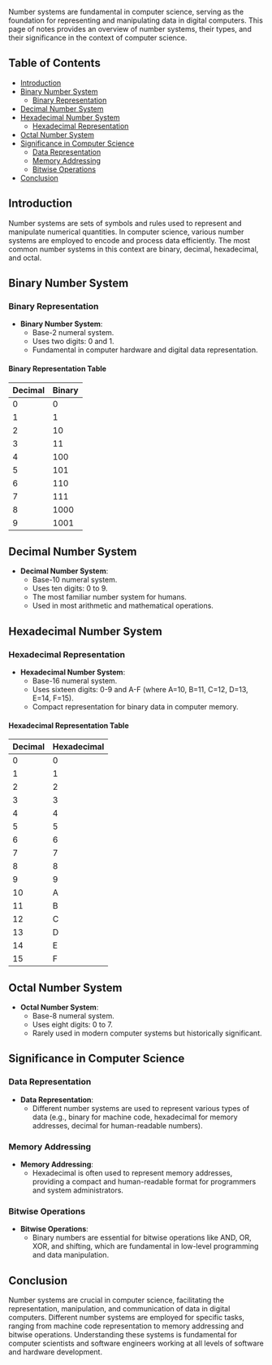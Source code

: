 Number systems are fundamental in computer science, serving as the foundation for representing and manipulating data in digital computers. This page of notes provides an overview of number systems, their types, and their significance in the context of computer science.

## Table of Contents
- [Introduction](#introduction)
- [Binary Number System](#binary-number-system)
  - [Binary Representation](#binary-representation)
- [Decimal Number System](#decimal-number-system)
- [Hexadecimal Number System](#hexadecimal-number-system)
  - [Hexadecimal Representation](#hexadecimal-representation)
- [Octal Number System](#octal-number-system)
- [Significance in Computer Science](#significance-in-computer-science)
  - [Data Representation](#data-representation)
  - [Memory Addressing](#memory-addressing)
  - [Bitwise Operations](#bitwise-operations)
- [Conclusion](#conclusion)

## Introduction

Number systems are sets of symbols and rules used to represent and manipulate numerical quantities. In computer science, various number systems are employed to encode and process data efficiently. The most common number systems in this context are binary, decimal, hexadecimal, and octal.

## Binary Number System

### Binary Representation

- **Binary Number System**:
  - Base-2 numeral system.
  - Uses two digits: 0 and 1.
  - Fundamental in computer hardware and digital data representation.
  
#### Binary Representation Table

| Decimal | Binary |
|---------|--------|
|    0    |   0    |
|    1    |   1    |
|    2    |  10    |
|    3    |  11    |
|    4    | 100    |
|    5    | 101    |
|    6    | 110    |
|    7    | 111    |
|    8    |1000    |
|    9    |1001    |

## Decimal Number System

- **Decimal Number System**:
  - Base-10 numeral system.
  - Uses ten digits: 0 to 9.
  - The most familiar number system for humans.
  - Used in most arithmetic and mathematical operations.

## Hexadecimal Number System

### Hexadecimal Representation

- **Hexadecimal Number System**:
  - Base-16 numeral system.
  - Uses sixteen digits: 0-9 and A-F (where A=10, B=11, C=12, D=13, E=14, F=15).
  - Compact representation for binary data in computer memory.
  
#### Hexadecimal Representation Table

| Decimal | Hexadecimal |
|---------|-------------|
|    0    |      0      |
|    1    |      1      |
|    2    |      2      |
|    3    |      3      |
|    4    |      4      |
|    5    |      5      |
|    6    |      6      |
|    7    |      7      |
|    8    |      8      |
|    9    |      9      |
|   10    |      A      |
|   11    |      B      |
|   12    |      C      |
|   13    |      D      |
|   14    |      E      |
|   15    |      F      |

## Octal Number System

- **Octal Number System**:
  - Base-8 numeral system.
  - Uses eight digits: 0 to 7.
  - Rarely used in modern computer systems but historically significant.

## Significance in Computer Science

### Data Representation

- **Data Representation**:
  - Different number systems are used to represent various types of data (e.g., binary for machine code, hexadecimal for memory addresses, decimal for human-readable numbers).

### Memory Addressing

- **Memory Addressing**:
  - Hexadecimal is often used to represent memory addresses, providing a compact and human-readable format for programmers and system administrators.

### Bitwise Operations

- **Bitwise Operations**:
  - Binary numbers are essential for bitwise operations like AND, OR, XOR, and shifting, which are fundamental in low-level programming and data manipulation.

## Conclusion

Number systems are crucial in computer science, facilitating the representation, manipulation, and communication of data in digital computers. Different number systems are employed for specific tasks, ranging from machine code representation to memory addressing and bitwise operations. Understanding these systems is fundamental for computer scientists and software engineers working at all levels of software and hardware development.